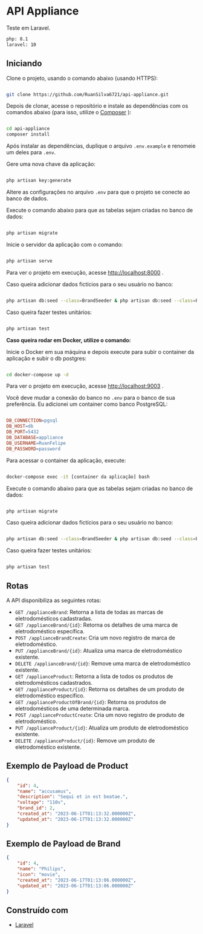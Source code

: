# API Appliance

Teste em Laravel.

```bash
php: 8.1
laravel: 10
```


## Iniciando

Clone o projeto, usando o comando abaixo (usando HTTPS):

```bash

git clone https://github.com/RuanSilva6721/api-appliance.git
```



Depois de clonar, acesse o repositório e instale as dependências com os comandos abaixo (para isso, utilize o [Composer](https://getcomposer.org/) ):

```bash

cd api-appliance
composer install
```



Após instalar as dependências, duplique o arquivo `.env.example` e renomeie um deles para `.env`.

Gere uma nova chave da aplicação:

```bash

php artisan key:generate
```



Altere as configurações no arquivo `.env` para que o projeto se conecte ao banco de dados.

Execute o comando abaixo para que as tabelas sejam criadas no banco de dados:

```bash

php artisan migrate
```



Inicie o servidor da aplicação com o comando:

```bash

php artisan serve
```



Para ver o projeto em execução, acesse [http://localhost:8000](http://localhost:8000/) .

Caso queira adicionar dados fictícios para o seu usuário no banco:

```bash

php artisan db:seed --class=BrandSeeder & php artisan db:seed --class=ProductSeeder
```



Caso queira fazer testes unitários:

```bash

php artisan test
```



**Caso queira rodar em Docker, utilize o comando:** 

Inicie o Docker em sua máquina e depois execute para subir o container da aplicação e subir o db postgres:

```bash

cd docker-compose up -d
```



Para ver o projeto em execução, acesse [http://localhost:9003](http://localhost:9003/) .

Você deve mudar a conexão do banco no `.env` para o banco de sua preferência. Eu adicionei um container como banco PostgreSQL:

```makefile

DB_CONNECTION=pgsql
DB_HOST=db
DB_PORT=5432
DB_DATABASE=appliance
DB_USERNAME=RuanFelipe
DB_PASSWORD=password
```



Para acessar o container da aplicação, execute:

```bash

docker-compose exec -it [container da aplicação] bash
```
Execute o comando abaixo para que as tabelas sejam criadas no banco de dados:

```bash

php artisan migrate
```


Caso queira adicionar dados fictícios para o seu usuário no banco:

```bash

php artisan db:seed --class=BrandSeeder & php artisan db:seed --class=ProductSeeder
```



Caso queira fazer testes unitários:

```bash

php artisan test
```


## Rotas

A API disponibiliza as seguintes rotas:

- `GET /applianceBrand`: Retorna a lista de todas as marcas de eletrodomésticos cadastradas. 
- `GET /applianceBrand/{id}`: Retorna os detalhes de uma marca de eletrodoméstico específica. 
- `POST /applianceBrandCreate`: Cria um novo registro de marca de eletrodoméstico. 
- `PUT /applianceBrand/{id}`: Atualiza uma marca de eletrodoméstico existente. 
- `DELETE /applianceBrand/{id}`: Remove uma marca de eletrodoméstico existente. 
- `GET /applianceProduct`: Retorna a lista de todos os produtos de eletrodomésticos cadastrados. 
- `GET /applianceProduct/{id}`: Retorna os detalhes de um produto de eletrodoméstico específico. 
- `GET /applianceProductOfBrand/{id}`: Retorna os produtos de eletrodomésticos de uma determinada marca. 
- `POST /applianceProductCreate`: Cria um novo registro de produto de eletrodoméstico. 
- `PUT /applianceProduct/{id}`: Atualiza um produto de eletrodoméstico existente. 
- `DELETE /applianceProduct/{id}`: Remove um produto de eletrodoméstico existente.

## Exemplo de Payload de Product

```json
{
    "id": 4,
    "name": "accusamus",
    "description": "Sequi et in est beatae.",
    "voltage": "110v",
    "brand_id": 2,
    "created_at": "2023-06-17T01:13:32.000000Z",
    "updated_at": "2023-06-17T01:13:32.000000Z"
}
```

## Exemplo de Payload de Brand

```json
{
    "id": 4,
    "name": "Philips",
    "icon": "movie",
    "created_at": "2023-06-17T01:13:06.000000Z",
    "updated_at": "2023-06-17T01:13:06.000000Z"
}
```
## Construído com 
- [Laravel](https://laravel.com/)
